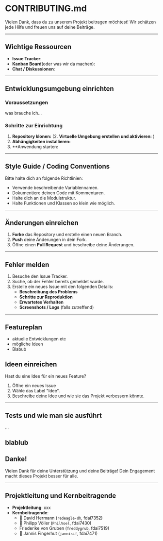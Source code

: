 # CONTRIBUTING.md

Vielen Dank, dass du zu unserem Projekt beitragen möchtest! Wir schätzen jede Hilfe und freuen uns auf deine Beiträge.

---

## Wichtige Ressourcen

- **Issue Tracker**: 
- **Kanban Board**(oder was wir da machen): 
- **Chat / Diskussionen**:

---

## Entwicklungsumgebung einrichten

### Voraussetzungen
 was brauche ich...

### Schritte zur Einrichtung

1. **Repository klonen:**
(2. **Virtuelle Umgebung erstellen und aktivieren:** )
3. **Abhängigkeiten installieren:**
4. **Anwendung starten:
---

## Style Guide / Coding Conventions

Bitte halte dich an folgende Richtlinien:
- Verwende beschreibende Variablennamen.
- Dokumentiere deinen Code mit Kommentaren.
- Halte dich an die Modulstruktur.
- Halte Funktionen und Klassen so klein wie möglich.

---

## Änderungen einreichen

1. **Forke** das Repository und erstelle einen neuen Branch.
3. **Push** deine Änderungen in dein Fork.
4. Öffne einen **Pull Request** und beschreibe deine Änderungen.

---

## Fehler melden

1. Besuche den Issue Tracker.
2. Suche, ob der Fehler bereits gemeldet wurde.
3. Erstelle ein neues Issue mit den folgenden Details:
   - **Beschreibung des Problems**
   - **Schritte zur Reproduktion**
   - **Erwartetes Verhalten**
   - **Screenshots / Logs** (falls zutreffend)

---


## Featureplan

- aktuelle Entwicklungen etc
- mögliche Ideen
-  Blabub



## Ideen einreichen

Hast du eine Idee für ein neues Feature? 

1. Öffne ein neues Issue
2. Wähle das Label "Idee".
3. Beschreibe deine Idee und wie sie das Projekt verbessern könnte.

---

## Tests und wie man sie ausführt

...

blablub
---

## Danke!

Vielen Dank für deine Unterstützung und deine Beiträge! Dein Engagement macht dieses Projekt besser für alle.

---

## Projektleitung und Kernbeitragende

- **Projektleitung**: xxx
- **Kernbeitragende**:
	- 👾 David Hermann (`redeagle-dh`, fdai7352)
	- 🦀 Philipp Völler (`PhilVoel`, fdai7430)
	- Friederike von Gruben (`freddygrub`, fdai7519)
	- 🤖 Jannis Fingerhut (`jannisif`, fdai7471)
